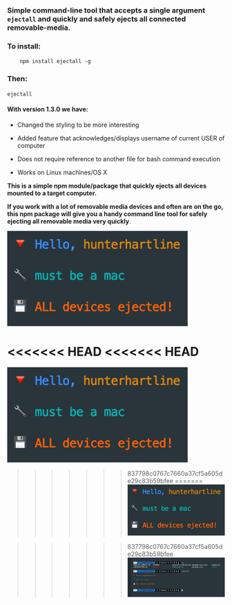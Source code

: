 ### Simple command-line tool that accepts a single argument `ejectall` and quickly and safely ejects all connected removable-media.

### To install:

```shell
    npm install ejectall -g
```

### Then:

```shell
ejectall
```

#### With version 1.3.0 we have:

- Changed the styling to be more interesting

- Added feature that acknowledges/displays username of current USER of computer

- Does not require reference to another file for bash command execution

- Works on Linux machines/OS X

**This is a simple npm module/package that quickly ejects all devices mounted to a target
computer.**

**If you work with a lot of removable media devices and often are on the go, this npm package will give you a handy command line tool for safely ejecting all removable media very quickly**.

![zoomed example photo](/zoom_ex.png)

<<<<<<< HEAD
<<<<<<< HEAD
=======
![zoomed example photo](/zoom_ex.png)

>>>>>>> 837798c0767c7660a37cf5a605de29c83b59bfee
=======
![zoomed example photo](/zoom_ex.png)

>>>>>>> 837798c0767c7660a37cf5a605de29c83b59bfee
![other example photo](/example.png)
